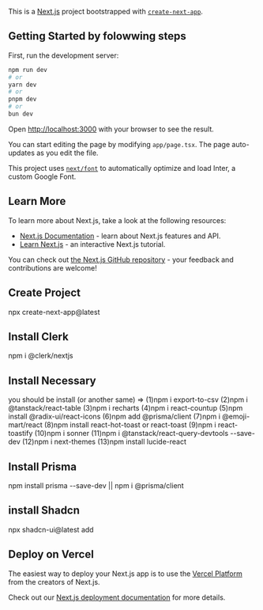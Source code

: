 This is a [Next.js](https://nextjs.org/) project bootstrapped with [`create-next-app`](https://github.com/vercel/next.js/tree/canary/packages/create-next-app).

## Getting Started by folowwing steps

First, run the development server:

```bash
npm run dev
# or
yarn dev
# or
pnpm dev
# or
bun dev
```

Open [http://localhost:3000](http://localhost:3000) with your browser to see the result.

You can start editing the page by modifying `app/page.tsx`. The page auto-updates as you edit the file.

This project uses [`next/font`](https://nextjs.org/docs/basic-features/font-optimization) to automatically optimize and load Inter, a custom Google Font.

## Learn More

To learn more about Next.js, take a look at the following resources:

- [Next.js Documentation](https://nextjs.org/docs) - learn about Next.js features and API.
- [Learn Next.js](https://nextjs.org/learn) - an interactive Next.js tutorial.

You can check out [the Next.js GitHub repository](https://github.com/vercel/next.js/) - your feedback and contributions are welcome!

## Create Project

npx create-next-app@latest

## Install Clerk

npm i @clerk/nextjs 

## Install Necessary 

you should be install (or another same) => (1)npm i export-to-csv (2)npm i @tanstack/react-table (3)npm i recharts (4)npm i react-countup (5)npm install @radix-ui/react-icons (6)npm add @prisma/client (7)npm i @emoji-mart/react (8)npm install react-hot-toast or react-toast (9)npm i react-toastify (10)npm i sonner (11)npm i @tanstack/react-query-devtools --save-dev (12)npm i next-themes (13)npm install lucide-react 

## Install Prisma

npm install prisma --save-dev || npm i @prisma/client

## install Shadcn

npx shadcn-ui@latest add 

## Deploy on Vercel

The easiest way to deploy your Next.js app is to use the [Vercel Platform](https://vercel.com/new?utm_medium=default-template&filter=next.js&utm_source=create-next-app&utm_campaign=create-next-app-readme) from the creators of Next.js.

Check out our [Next.js deployment documentation](https://nextjs.org/docs/deployment) for more details.
